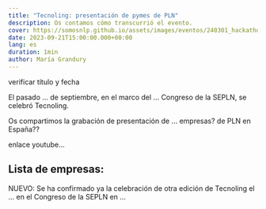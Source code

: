 ```yaml
---
title: "Tecnoling: presentación de pymes de PLN"
description: Os contamos cómo transcurrió el evento.
cover: https://somosnlp.github.io/assets/images/eventos/240301_hackathon.jpg
date: 2023-09-21T15:00:00.000+00:00
lang: es
duration: 1min
author: María Grandury
---
```


verificar título y fecha

El pasado ... de septiembre, en el marco del ... Congreso de la SEPLN, se celebró Tecnoling.

Os compartimos la grabación de presentación de ... empresas? de PLN en España??

enlace youtube...


Lista de empresas:
- 

NUEVO: Se ha confirmado ya la celebración de otra edición de Tecnoling el ... en el Congreso de la SEPLN en ...
